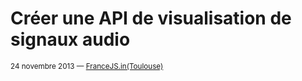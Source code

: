 # Créer une API de visualisation de signaux audio

<small>24 novembre 2013 — [FranceJS.in(Toulouse)](http://lanyrd.com/2013/francejs/)</small>
